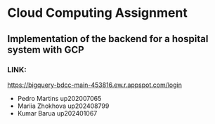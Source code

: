 # Cloud Computing Assignment 
## Implementation of the backend for a hospital system with GCP

### LINK:
https://bigquery-bdcc-main-453816.ew.r.appspot.com/login

* Pedro Martins up202007065
* Mariia Zhokhova up202408799
* Kumar Barua up202401067
